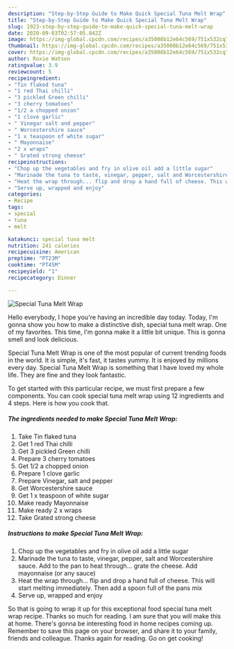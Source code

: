 ```yaml
---
description: "Step-by-Step Guide to Make Quick Special Tuna Melt Wrap"
title: "Step-by-Step Guide to Make Quick Special Tuna Melt Wrap"
slug: 1923-step-by-step-guide-to-make-quick-special-tuna-melt-wrap
date: 2020-09-03T02:57:05.842Z
image: https://img-global.cpcdn.com/recipes/a35008b12e64c569/751x532cq70/special-tuna-melt-wrap-recipe-main-photo.jpg
thumbnail: https://img-global.cpcdn.com/recipes/a35008b12e64c569/751x532cq70/special-tuna-melt-wrap-recipe-main-photo.jpg
cover: https://img-global.cpcdn.com/recipes/a35008b12e64c569/751x532cq70/special-tuna-melt-wrap-recipe-main-photo.jpg
author: Roxie Watson
ratingvalue: 3.9
reviewcount: 5
recipeingredient:
- "Tin flaked tuna"
- "1 red Thai chilli"
- "3 pickled Green chilli"
- "3 cherry tomatoes"
- "1/2 a chopped onion"
- "1 clove garlic"
- " Vinegar salt and pepper"
- " Worcestershire sauce"
- "1 x teaspoon of white sugar"
- " Mayonnaise"
- "2 x wraps"
- " Grated strong cheese"
recipeinstructions:
- "Chop up the vegetables and fry in olive oil add a little sugar"
- "Marinade the tuna to taste, vinegar, pepper, salt and Worcestershire sauce. Add to the pan to heat through... grate the cheese. Add mayonnaise (or any sauce)"
- "Heat the wrap through... flip and drop a hand full of cheese. This will start melting immediately. Then add a spoon full of the pans mix"
- "Serve up, wrapped and enjoy"
categories:
- Recipe
tags:
- special
- tuna
- melt

katakunci: special tuna melt 
nutrition: 241 calories
recipecuisine: American
preptime: "PT23M"
cooktime: "PT45M"
recipeyield: "1"
recipecategory: Dinner

---
```



![Special Tuna Melt Wrap](https://img-global.cpcdn.com/recipes/a35008b12e64c569/751x532cq70/special-tuna-melt-wrap-recipe-main-photo.jpg)

Hello everybody, I hope you're having an incredible day today. Today, I'm gonna show you how to make a distinctive dish, special tuna melt wrap. One of my favorites. This time, I'm gonna make it a little bit unique. This is gonna smell and look delicious.



Special Tuna Melt Wrap is one of the most popular of current trending foods in the world. It is simple, it's fast, it tastes yummy. It is enjoyed by millions every day. Special Tuna Melt Wrap is something that I have loved my whole life. They are fine and they look fantastic.


To get started with this particular recipe, we must first prepare a few components. You can cook special tuna melt wrap using 12 ingredients and 4 steps. Here is how you cook that.

<!--inarticleads1-->

##### The ingredients needed to make Special Tuna Melt Wrap:

1. Take Tin flaked tuna
1. Get 1 red Thai chilli
1. Get 3 pickled Green chilli
1. Prepare 3 cherry tomatoes
1. Get 1/2 a chopped onion
1. Prepare 1 clove garlic
1. Prepare  Vinegar, salt and pepper
1. Get  Worcestershire sauce
1. Get 1 x teaspoon of white sugar
1. Make ready  Mayonnaise
1. Make ready 2 x wraps
1. Take  Grated strong cheese




<!--inarticleads2-->

##### Instructions to make Special Tuna Melt Wrap:

1. Chop up the vegetables and fry in olive oil add a little sugar
1. Marinade the tuna to taste, vinegar, pepper, salt and Worcestershire sauce. Add to the pan to heat through... grate the cheese. Add mayonnaise (or any sauce)
1. Heat the wrap through... flip and drop a hand full of cheese. This will start melting immediately. Then add a spoon full of the pans mix
1. Serve up, wrapped and enjoy




So that is going to wrap it up for this exceptional food special tuna melt wrap recipe. Thanks so much for reading. I am sure that you will make this at home. There's gonna be interesting food in home recipes coming up. Remember to save this page on your browser, and share it to your family, friends and colleague. Thanks again for reading. Go on get cooking!
